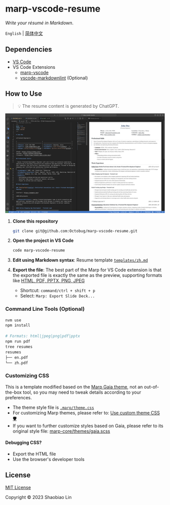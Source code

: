 # marp-vscode-resume

*Write your résumé in Markdown*.

`English` | [简体中文](README.zh.md)

## Dependencies

- [VS Code](https://code.visualstudio.com/)
- VS Code Extensions
  - [marp-vscode](https://github.com/marp-team/marp-vscode)
  - [vscode-markdownlint](https://github.com/DavidAnson/vscode-markdownlint.git) (Optional)

## How to Use

> 💡 The resume content is generated by ChatGPT.

![Editing Environment](.assets/editting.en.png)

1. **Clone this repository**

    ```sh
    git clone git@github.com:Octobug/marp-vscode-resume.git
    ```

2. **Open the project in VS Code**

    ```sh
    code marp-vscode-resume
    ```

3. **Edit using Markdown syntax**: Resume template [`templates/zh.md`](templates/zh.md)
4. **Export the file**: The best part of the Marp for VS Code extension is that the exported file is exactly the same as the preview, supporting formats like [HTML, PDF, PPTX, PNG, JPEG](https://github.com/marp-team/marp-vscode#export-slide-deck-to-html-pdf-pptx-and-image-%EF%B8%8F)

    - Shortcut: `command/ctrl + shift + p`
    - Select: `Marp: Export Slide Deck...`

### Command Line Tools (Optional)

```sh
nvm use
npm install

# Formats: html|jpeg|png|pdf|pptx
npm run pdf
tree resumes 
resumes
├── en.pdf
└── zh.pdf
```

### Customizing CSS

This is a template modified based on the [Marp Gaia theme](https://github.com/marp-team/marp-core/tree/main/themes#gaia), not an out-of-the-box tool, so you may need to tweak details according to your preferences.

- The theme style file is [`.marp/theme.css`](.marp/theme.css)
- For customizing Marp themes, please refer to: [Use custom theme CSS 🛡️](https://github.com/marp-team/marp-vscode#use-custom-theme-css-%EF%B8%8F)
- If you want to further customize styles based on Gaia, please refer to its original style file: [marp-core/themes/gaia.scss](https://github.com/marp-team/marp-core/blob/main/themes/gaia.scss)

#### Debugging CSS?

- Export the HTML file
- Use the browser's developer tools

## License

[MIT License](./LICENSE)

Copyright © 2023 Shaobiao Lin
